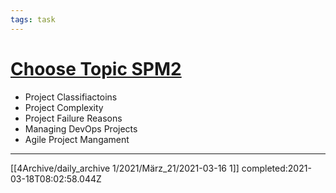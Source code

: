 ```yaml
---
tags: task
---
```

# [Choose Topic SPM2](#DONE:5.820766091346741e-10)
- Project Classifiactoins
- Project Complexity
- Project Failure Reasons 
- Managing DevOps Projects
- Agile Project Mangament
---
[[4Archive/daily_archive 1/2021/März_21/2021-03-16 1]] completed:2021-03-18T08:02:58.044Z